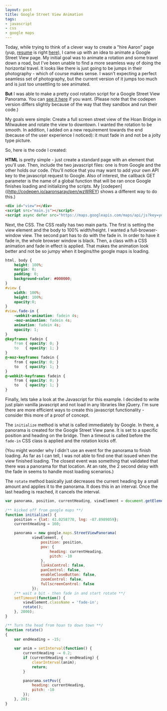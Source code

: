 ```yaml
---
layout: post
title: Google Street View Animation
tags:
- javascript
- css
- google maps
---
```

Today, while trying to think of a clever way to create a "hire Aaron" page (yup, [resume](/resume) is right [here](/resume)), I came up with an idea to animate a Google Street View page.  My initial goal was to animate a rotation and some travel down a road, but I've been unable to find a more seamless way of doing the horizontal travel. It looks like there is just going to be jumps in their photography - which of course makes sense. I wasn't expecting a perfect seamless set of photography, but the current version of it jumps too much and is just too unsettling to see animated.

**But** I was able to make a pretty cool rotation script for a Google Street View Panorama.  You can [see it here](http://codepen.io/aaronsaray/pen/wzWREY) if you want. (Please note that the codepen version differs slightly because of the way that they sandbox and run their code.)

My goals were simple: Create a full screen street view of the Hoan Bridge in Milwaukee and rotate the view to downtown.  I wanted the rotation to be smooth. In addition, I added on a new requirement towards the end (because of the user experience I noticed): it must fade in and not be a jolty type picture.

So, here is the code I created:

**HTML** is pretty simple - just create a standard page with an element that you'll use.  Then, include the two javascript files: one is from Google and the other holds our code. (You'll notice that you may want to add your own API key to the javascript request to Google.  Also of interest, the callback GET parameter is the name of a global function that will be ran once Google finishes loading and initializing the scripts.  My [codepen]((http://codepen.io/aaronsaray/pen/wzWREY) shows a different way to do this.)

```html
<div id="view"></div>        
<script src="main.js"></script>
<script async defer src="https://maps.googleapis.com/maps/api/js?key=your-api-key-here&callback=initialize" type="text/javascript"></script>
```

Next, the CSS.  The CSS really has two main parts.  The first is setting the view element and the body to 100% width/height.  I wanted a full-browser-window view.  The second part has to do with the fade in.  In order to have it fade in, the whole browser window is black.  Then, a class with a CSS animation and fade in effect is applied.  That makes the animation look better and not be so jumpy when it begins/the google maps is loading.

```css
html, body {
    height: 100%;
    margin: 0;
    padding: 0;
    background-color: #000000;
}
#view {
    width: 100%;
    height: 100%;
    opacity:0;
}
#view.fade-in {
    -webkit-animation: fadein 4s;
    -moz-animation: fadein 4s;
    animation: fadein 4s;
    opacity: 1;
}
@keyframes fadein {
    from { opacity: 0; }
    to   { opacity: 1; }
}
@-moz-keyframes fadein {
    from { opacity: 0; }
    to   { opacity: 1; }
}
@-webkit-keyframes fadein {
    from { opacity: 0; }
    to   { opacity: 1; }
}
```

Finally, lets take a look at the Javascript for this example.  I decided to write just plain vanilla javascript and not load in any libraries like jQuery.  I'm sure there are more efficient ways to create this javascript functionality - consider this more of a proof of concept.

The `initialize` method is what is called immediately by Google.  In there, a panorama is created for the Google Street View pane.  It is set to a specific position and heading on the bridge. Then a timeout is called before the `fade-in` CSS class is applied and the rotation kicks off.

(You might wonder why I didn't use an event for the panorama to finish loading.  As far as I can tell, I was not able to find one that issued when the view finished loading.  The closest event was something that validated that there was a panorama for that location.  At an rate, the 2 second delay with the fade in seems to handle most loading scenarios.)

The `rotate` method basically just decreases the current heading by a small amount and applies it to the panorama.  It does this in an interval.  Once the last heading is reached, it cancels the interval.

```javascript
var panorama, position, currentHeading, viewElement = document.getElementById('view');
            
/** kicked off from google maps **/
function initialize() {
    position = {lat: 43.0258778, lng: -87.8989059};
    currentHeading = 160;

    panorama = new google.maps.StreetViewPanorama(
            viewElement, {
                position: position,
                pov: {
                    heading: currentHeading,
                    pitch: -10
                },
                linksControl: false,
                panControl: false,
                enableCloseButton: false,
                zoomControl: false,
                fullscreenControl: false
            });
    /** wait a bit - then fade in and start rotate **/
    setTimeout(function() {
        viewElement.className = 'fade-in';
        rotate();
    }, 2000);
}

/** Turn the head from hoan to down town **/ 
function rotate()
{
    var endHeading = -15;
    
    var anim = setInterval(function() {
        currentHeading -= 0.2;
        if (currentHeading < endHeading) {
            clearInterval(anim);
            return;
        }

        panorama.setPov({
            heading: currentHeading,
            pitch: -10
        });
    }, 20);
}
```